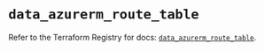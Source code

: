# `data_azurerm_route_table`

Refer to the Terraform Registry for docs: [`data_azurerm_route_table`](https://registry.terraform.io/providers/hashicorp/azurerm/4.25.0/docs/data-sources/route_table).
